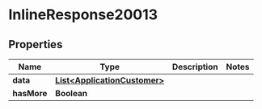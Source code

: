 
# InlineResponse20013

## Properties
Name | Type | Description | Notes
------------ | ------------- | ------------- | -------------
**data** | [**List&lt;ApplicationCustomer&gt;**](ApplicationCustomer.md) |  | 
**hasMore** | **Boolean** |  | 



